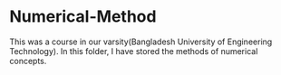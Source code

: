 # Numerical-Method
This was a course in our varsity(Bangladesh University of Engineering Technology). In this folder, I have stored the methods of numerical concepts.
